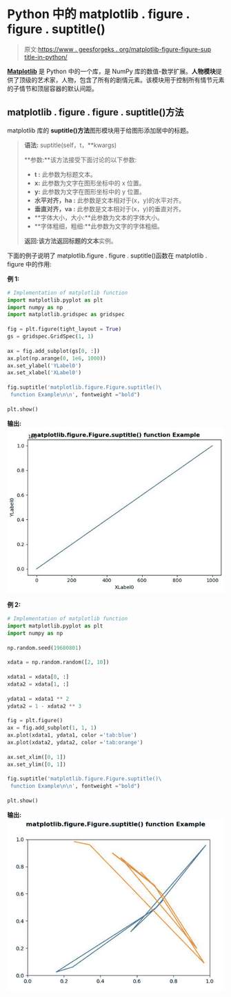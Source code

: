# Python 中的 matplotlib . figure . figure . suptitle()

> 原文:[https://www . geesforgeks . org/matplotlib-figure-figure-sup title-in-python/](https://www.geeksforgeeks.org/matplotlib-figure-figure-suptitle-in-python/)

[**Matplotlib**](https://www.geeksforgeeks.org/python-introduction-matplotlib/) 是 Python 中的一个库，是 NumPy 库的数值-数学扩展。**人物模块**提供了顶级的艺术家，人物，包含了所有的剧情元素。该模块用于控制所有情节元素的子情节和顶层容器的默认间距。

## matplotlib . figure . figure . suptitle()方法

matplotlib 库的 **suptitle()方法**图形模块用于给图形添加居中的标题。

> **语法:** suptitle(self，t，**kwargs)
> 
> **参数:**该方法接受下面讨论的以下参数:
> 
> *   **t :** 此参数为标题文本。
> *   **x:** 此参数为文字在图形坐标中的 x 位置。
> *   **y:** 此参数为文字在图形坐标中的 y 位置。
> *   **水平对齐，ha :** 此参数是文本相对于(x，y)的水平对齐。
> *   **垂直对齐，va :** 此参数是文本相对于(x，y)的垂直对齐。
> *   **字体大小，大小:**此参数为文本的字体大小。
> *   **字体粗细，粗细:**此参数为文字的字体粗细。
> 
> **返回:**该方法返回标题的**文本**实例。

下面的例子说明了 matplotlib.figure . figure . suptitle()函数在 matplotlib . figure 中的作用:

**例 1:**

```py
# Implementation of matplotlib function
import matplotlib.pyplot as plt
import numpy as np
import matplotlib.gridspec as gridspec

fig = plt.figure(tight_layout = True)
gs = gridspec.GridSpec(1, 1)

ax = fig.add_subplot(gs[0, :])
ax.plot(np.arange(0, 1e6, 1000))
ax.set_ylabel('YLabel0')
ax.set_xlabel('XLabel0')

fig.suptitle('matplotlib.figure.Figure.suptitle()\
 function Example\n\n', fontweight ="bold")

plt.show()
```

**输出:**
![](img/cc3818bd2286700acf18e38ec95e0301.png)

**例 2:**

```py
# Implementation of matplotlib function
import matplotlib.pyplot as plt
import numpy as np

np.random.seed(19680801)

xdata = np.random.random([2, 10])

xdata1 = xdata[0, :]
xdata2 = xdata[1, :]

ydata1 = xdata1 ** 2
ydata2 = 1 - xdata2 ** 3

fig = plt.figure()
ax = fig.add_subplot(1, 1, 1)
ax.plot(xdata1, ydata1, color ='tab:blue')
ax.plot(xdata2, ydata2, color ='tab:orange')

ax.set_xlim([0, 1])
ax.set_ylim([0, 1])

fig.suptitle('matplotlib.figure.Figure.suptitle()\
 function Example\n\n', fontweight ="bold")

plt.show()
```

**输出:**
![](img/9c7a7fafce9021fb3c25a8459b605843.png)